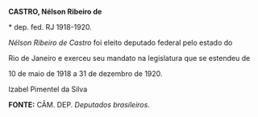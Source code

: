 **CASTRO, Nélson Ribeiro de**



\* dep. fed. RJ 1918-1920.



*Nélson Ribeiro de Castro* foi eleito deputado federal pelo estado do

Rio de Janeiro e exerceu seu mandato na legislatura que se estendeu de

10 de maio de 1918 a 31 de dezembro de 1920.



Izabel Pimentel da Silva



**FONTE:** CÂM. DEP. *Deputados brasileiros*.

